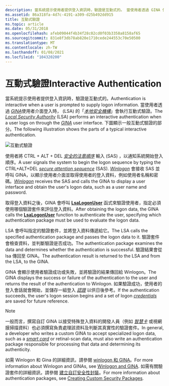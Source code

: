 ```yaml
---
description: 當系統提示使用者提供登入資訊時，驗證是互動式的。 當使用者透過 GINA 使用者介面登入時， (LSA) 的「本地安全機構」會執行互動式驗證。
ms.assetid: 86a318fa-4d7c-4191-a309-d25b492dd915
title: 互動式驗證
ms.topic: article
ms.date: 05/31/2018
ms.openlocfilehash: afeb09044f4b34f28c02cd0f03b3358a8158af65
ms.sourcegitcommit: 831e8f3db78ab820e1710cede244553c70e50500
ms.translationtype: MT
ms.contentlocale: zh-TW
ms.lasthandoff: 01/08/2021
ms.locfileid: "104320200"
---
```

# <a name="interactive-authentication"></a><span data-ttu-id="405d3-104">互動式驗證</span><span class="sxs-lookup"><span data-stu-id="405d3-104">Interactive Authentication</span></span>

<span data-ttu-id="405d3-105">當系統提示使用者提供登入資訊時，驗證是互動式的。</span><span class="sxs-lookup"><span data-stu-id="405d3-105">Authentication is interactive when a user is prompted to supply logon information.</span></span> <span data-ttu-id="405d3-106">當使用者透過 [*GINA*](../secgloss/g-gly.md)使用者介面登入時， (LSA) 的「[*本地安全機構*](../secgloss/l-gly.md)」會執行互動式驗證。</span><span class="sxs-lookup"><span data-stu-id="405d3-106">The [*Local Security Authority*](../secgloss/l-gly.md) (LSA) performs an interactive authentication when a user logs on through the [*GINA*](../secgloss/g-gly.md) user interface.</span></span> <span data-ttu-id="405d3-107">下圖顯示一般互動式驗證的部分。</span><span class="sxs-lookup"><span data-stu-id="405d3-107">The following illustration shows the parts of a typical interactive authentication.</span></span>

![互動式驗證](images/lsaint3.png)

<span data-ttu-id="405d3-109">使用者將 CTRL + ALT + DEL [*安全的注意順序*](../secgloss/s-gly.md) 輸入 (SAS) ，以通知系統開始登入順序。</span><span class="sxs-lookup"><span data-stu-id="405d3-109">A user signals the system to begin the logon sequence by typing the CTRL+ALT+DEL [*secure attention sequence*](../secgloss/s-gly.md) (SAS).</span></span> <span data-ttu-id="405d3-110">[*Winlogon*](../secgloss/w-gly.md) 會接收 SAS 並呼叫 GINA，以顯示使用者介面並取得使用者的登入資料，例如使用者名稱和密碼。</span><span class="sxs-lookup"><span data-stu-id="405d3-110">[*Winlogon*](../secgloss/w-gly.md) receives the SAS and calls the GINA to display a user interface and obtain the user's logon data, such as a user name and password.</span></span>

<span data-ttu-id="405d3-111">取得登入資料之後，GINA 會呼叫 [**LsaLogonUser**](/windows/desktop/api/Ntsecapi/nf-ntsecapi-lsalogonuser) 函式來驗證使用者，指定必須使用哪個驗證套件來評估登入資料。</span><span class="sxs-lookup"><span data-stu-id="405d3-111">After obtaining the logon data, the GINA calls the [**LsaLogonUser**](/windows/desktop/api/Ntsecapi/nf-ntsecapi-lsalogonuser) function to authenticate the user, specifying which authentication package must be used to evaluate the logon data.</span></span>

<span data-ttu-id="405d3-112">LSA 會呼叫指定的驗證套件，並將登入資料傳遞給它。</span><span class="sxs-lookup"><span data-stu-id="405d3-112">The LSA calls the specified authentication package and passes the logon data to it.</span></span> <span data-ttu-id="405d3-113">驗證套件會檢查資料，並判斷驗證是否成功。</span><span class="sxs-lookup"><span data-stu-id="405d3-113">The authentication package examines the data and determines whether the authentication is successful.</span></span> <span data-ttu-id="405d3-114">驗證結果會從 lsa 傳回至 GINA。</span><span class="sxs-lookup"><span data-stu-id="405d3-114">The authentication result is returned to the LSA and from the LSA, to the GINA.</span></span>

<span data-ttu-id="405d3-115">GINA 會顯示使用者驗證成功或失敗，並將驗證的結果傳回給 Winlogon。</span><span class="sxs-lookup"><span data-stu-id="405d3-115">The GINA displays the success or failure of the authentication to the user and returns the result of the authentication to Winlogon.</span></span> <span data-ttu-id="405d3-116">如果驗證成功，使用者的登入會話就會開始，並儲存一組登入 [*認證*](../secgloss/c-gly.md) 以供日後參考。</span><span class="sxs-lookup"><span data-stu-id="405d3-116">If the authentication succeeds, the user's logon session begins and a set of logon [*credentials*](../secgloss/c-gly.md) are saved for future reference.</span></span>

> [!Note]  
> <span data-ttu-id="405d3-117">一般而言，撰寫自訂 GINA 以接受特殊登入資料的開發人員（例如 [*智慧卡*](../secgloss/s-gly.md) 或視網膜掃描資料）也必須撰寫負責處理該資料及判斷其真實性的驗證套件。</span><span class="sxs-lookup"><span data-stu-id="405d3-117">In general, a developer who writes a custom GINA to accept specialized logon data, such as a [*smart card*](../secgloss/s-gly.md) or retinal-scan data, must also write an authentication package responsible for processing that data and determining its authenticity.</span></span>

 

<span data-ttu-id="405d3-118">如需 Winlogon 和 Gina 的詳細資訊，請參閱 [winlogon 和 GINA](winlogon-and-gina.md)。</span><span class="sxs-lookup"><span data-stu-id="405d3-118">For more information about Winlogon and GINAs, see [Winlogon and GINA](winlogon-and-gina.md).</span></span> <span data-ttu-id="405d3-119">如需有關驗證套件的詳細資訊，請參閱 [建立自訂安全性封裝](creating-custom-security-packages.md)。</span><span class="sxs-lookup"><span data-stu-id="405d3-119">For more information about authentication packages, see [Creating Custom Security Packages](creating-custom-security-packages.md).</span></span>

 

 
